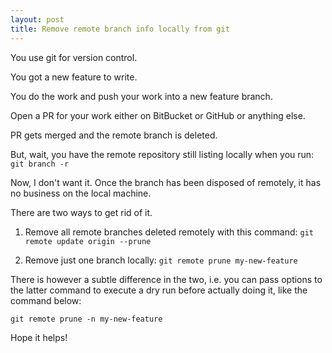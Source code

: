 ```yaml
---
layout: post
title: Remove remote branch info locally from git
---
```


You use git for version control.

You got a new feature to write.

You do the work and push your work into a new feature branch.

Open a PR for your work either on BitBucket or GitHub or anything else.

PR gets merged and the remote branch is deleted.

But, wait, you have the remote repository still listing locally when you run: `git branch -r`

Now, I don't want it. Once the branch has been disposed of remotely, it has no business on the local machine.

There are two ways to get rid of it.

1. Remove all remote branches deleted remotely with this command: `git remote update origin --prune`

1. Remove just one branch locally: `git remote prune my-new-feature`

There is however a subtle difference in the two, i.e. you can pass options to the latter command to execute a dry run before actually doing it, like the command below:

```
git remote prune -n my-new-feature
```

Hope it helps!
